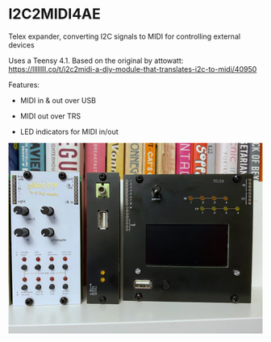 # I2C2MIDI4AE
Telex expander, converting I2C signals to MIDI for controlling external devices

Uses a Teensy 4.1. Based on the original by attowatt: https://llllllll.co/t/i2c2midi-a-diy-module-that-translates-i2c-to-midi/40950

Features:

* MIDI in & out over USB

* MIDI out over TRS

* LED indicators for MIDI in/out

![i2c2midi](https://github.com/fauxcyrillic/I2C2MIDI4AE/blob/main/images/IMG_3453.JPG)


